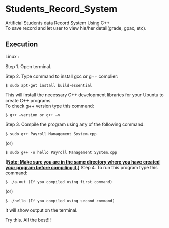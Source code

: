 # Students_Record_System
Artificial Students data Record System Using C++ <br>
To save record and let user to view his/her detail(grade, gpax, etc).
## Execution
Linux :

Step 1. Open terminal.

Step 2. Type command to install gcc or g++ complier:
```
$ sudo apt-get install build-essential
```
This will install the necessary C++ development libraries for your Ubuntu to create C++ programs.<br>
To check g++ version type this command:
```
$ g++ –version or g++ –v
```

Step 3. Compile the program using any of the following command:
```
$ sudo g++ Payroll Management System.cpp 
```
(or)
```
$ sudo g++ -o hello Payroll Management System.cpp
```
<b><u>[Note: Make sure you are in the same directory where you have created your program before compiling it.]</b></u>
Step 4. To run this program type this command:
```
$ ./a.out (If you compiled using first command)
```
(or)
```
$ ./hello (If you compiled using second command)
```
It will show output on the terminal.

Try this. All the best!!!
